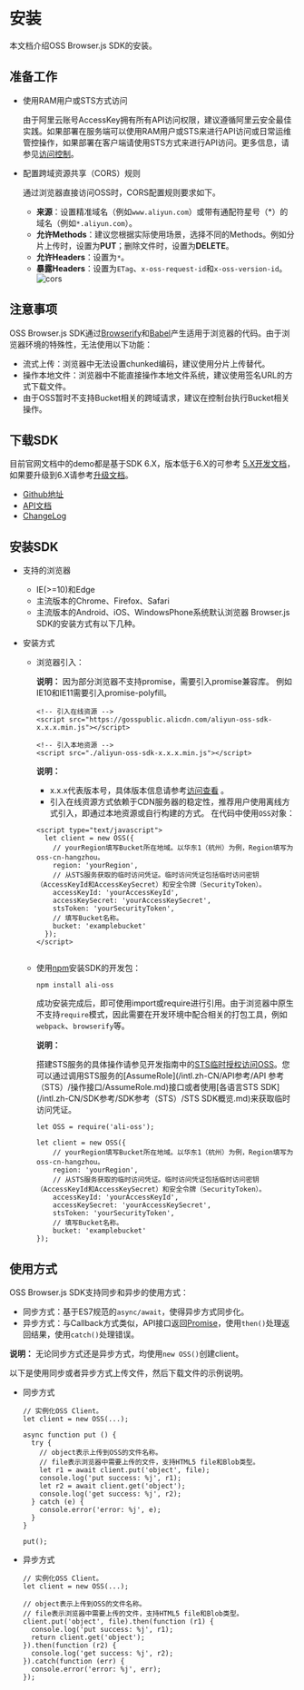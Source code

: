 # 安装

本文档介绍OSS Browser.js SDK的安装。

## 准备工作

-   使用RAM用户或STS方式访问

    由于阿里云账号AccessKey拥有所有API访问权限，建议遵循阿里云安全最佳实践。如果部署在服务端可以使用RAM用户或STS来进行API访问或日常运维管控操作，如果部署在客户端请使用STS方式来进行API访问。更多信息，请参见[访问控制](/intl.zh-CN/开发指南/数据安全/访问控制/访问控制概述.md)。

-   配置跨域资源共享（CORS）规则

    通过浏览器直接访问OSS时，CORS配置规则要求如下。

    -   **来源**：设置精准域名（例如`www.aliyun.com`）或带有通配符星号（\*）的域名（例如`*.aliyun.com`）。
    -   **允许Methods**：建议您根据实际使用场景，选择不同的Methods。例如分片上传时，设置为**PUT**；删除文件时，设置为**DELETE**。
    -   **允许Headers**：设置为`*`。
    -   **暴露Headers**：设置为`ETag`、`x-oss-request-id`和`x-oss-version-id`。
    ![cors](https://static-aliyun-doc.oss-accelerate.aliyuncs.com/assets/img/zh-CN/4199561161/p232679.jpg)


## 注意事项

OSS Browser.js SDK通过[Browserify](http://browserify.org/)和[Babel](https://babeljs.io/)产生适用于浏览器的代码。由于浏览器环境的特殊性，无法使用以下功能：

-   流式上传：浏览器中无法设置chunked编码，建议使用分片上传替代。
-   操作本地文件：浏览器中不能直接操作本地文件系统，建议使用签名URL的方式下载文件。
-   由于OSS暂时不支持Bucket相关的跨域请求，建议在控制台执行Bucket相关操作。

## 下载SDK

目前官网文档中的demo都是基于SDK 6.X，版本低于6.X的可参考 [5.X开发文档](https://github.com/ali-sdk/ali-oss/blob/5.x/README.md)，如果要升级到6.X请参考[升级文档](/intl.zh-CN/产品简介/什么是对象存储OSS.md)。

-   [Github地址](https://github.com/ali-sdk/ali-oss)
-   [API文档](https://github.com/ali-sdk/ali-oss#summary)
-   [ChangeLog](https://github.com/ali-sdk/ali-oss/blob/master/CHANGELOG.md)

## 安装SDK

-   支持的浏览器

    -   IE\(\>=10\)和Edge
    -   主流版本的Chrome、Firefox、Safari
    -   主流版本的Android、iOS、WindowsPhone系统默认浏览器
    Browser.js SDK的安装方式有以下几种。

-   安装方式
    -   浏览器引入：

        **说明：** 因为部分浏览器不支持promise，需要引入promise兼容库。 例如IE10和IE11需要引入promise-polyfill。

        ```
        <!-- 引入在线资源 -->
        <script src="https://gosspublic.alicdn.com/aliyun-oss-sdk-x.x.x.min.js"></script>                           
        ```

        ```
        <!-- 引入本地资源 -->
        <script src="./aliyun-oss-sdk-x.x.x.min.js"></script>                           
        ```

        **说明：**

        -   x.x.x代表版本号，具体版本信息请参考[访问查看](https://github.com/ali-sdk/ali-oss) 。
        -   引入在线资源方式依赖于CDN服务器的稳定性，推荐用户使用离线方式引入，即通过本地资源或自行构建的方式。
        在代码中使用`OSS`对象：

        ```
        <script type="text/javascript">
          let client = new OSS({
            // yourRegion填写Bucket所在地域。以华东1（杭州）为例，Region填写为oss-cn-hangzhou。
            region: 'yourRegion',
            // 从STS服务获取的临时访问凭证。临时访问凭证包括临时访问密钥（AccessKeyId和AccessKeySecret）和安全令牌（SecurityToken）。
            accessKeyId: 'yourAccessKeyId',
            accessKeySecret: 'yourAccessKeySecret',
            stsToken: 'yourSecurityToken',
            // 填写Bucket名称。
            bucket: 'examplebucket'
          });
        </script>
                                    
        ```

    -   使用[npm](https://www.npmjs.com/)安装SDK的开发包：

        ```
        npm install ali-oss                           
        ```

        成功安装完成后，即可使用import或require进行引用。由于浏览器中原生不支持`require`模式，因此需要在开发环境中配合相关的打包工具，例如`webpack`、`browserify`等。

        **说明：**

        搭建STS服务的具体操作请参见开发指南中的[STS临时授权访问OSS](/intl.zh-CN/开发指南/数据安全/访问控制/STS临时授权访问OSS.md)。您可以通过调用STS服务的[AssumeRole](/intl.zh-CN/API参考/API 参考（STS）/操作接口/AssumeRole.md)接口或者使用[各语言STS SDK](/intl.zh-CN/SDK参考/SDK参考（STS）/STS SDK概览.md)来获取临时访问凭证。

        ```
        let OSS = require('ali-oss');
        
        let client = new OSS({
            // yourRegion填写Bucket所在地域。以华东1（杭州）为例，Region填写为oss-cn-hangzhou。
            region: 'yourRegion',
            // 从STS服务获取的临时访问凭证。临时访问凭证包括临时访问密钥（AccessKeyId和AccessKeySecret）和安全令牌（SecurityToken）。
            accessKeyId: 'yourAccessKeyId',
            accessKeySecret: 'yourAccessKeySecret',
            stsToken: 'yourSecurityToken',
            // 填写Bucket名称。
            bucket: 'examplebucket'
        });
        ```


## 使用方式

OSS Browser.js SDK支持同步和异步的使用方式：

-   同步方式：基于ES7规范的`async/await`，使得异步方式同步化。
-   异步方式：与Callback方式类似，API接口返回[Promise](https://developer.mozilla.org/en/docs/Web/JavaScript/Reference/Global_Objects/Promise)，使用`then()`处理返回结果，使用`catch()`处理错误。

**说明：** 无论同步方式还是异步方式，均使用`new OSS()`创建client。

以下是使用同步或者异步方式上传文件，然后下载文件的示例说明。

-   同步方式

    ```
    // 实例化OSS Client。
    let client = new OSS(...);
    
    async function put () {
      try {
        // object表示上传到OSS的文件名称。
        // file表示浏览器中需要上传的文件，支持HTML5 file和Blob类型。
        let r1 = await client.put('object', file);
        console.log('put success: %j', r1);
        let r2 = await client.get('object');
        console.log('get success: %j', r2);
      } catch (e) {
        console.error('error: %j', e);
      }
    }
    
    put();                    
    ```

-   异步方式

    ```
    // 实例化OSS Client。
    let client = new OSS(...);
    
    // object表示上传到OSS的文件名称。
    // file表示浏览器中需要上传的文件，支持HTML5 file和Blob类型。
    client.put('object', file).then(function (r1) {
      console.log('put success: %j', r1);
      return client.get('object');
    }).then(function (r2) {
      console.log('get success: %j', r2);
    }).catch(function (err) {
      console.error('error: %j', err);
    });                    
    ```



